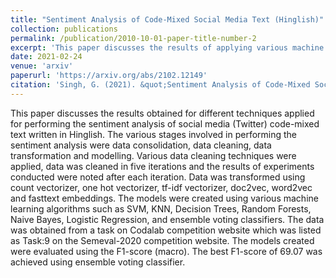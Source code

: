 ```yaml
---
title: "Sentiment Analysis of Code-Mixed Social Media Text (Hinglish)"
collection: publications
permalink: /publication/2010-10-01-paper-title-number-2
excerpt: 'This paper discusses the results of applying various machine learning algorithms and vectorization techniques to perform the sentiment analysis of Hinglish.'
date: 2021-02-24
venue: 'arxiv'
paperurl: 'https://arxiv.org/abs/2102.12149'
citation: 'Singh, G. (2021). &quot;Sentiment Analysis of Code-Mixed Social Media Text (Hinglish).&quot; <i>arXiv:2102.12149v1 </i>.'
---
```


This paper discusses the results obtained for different techniques applied for performing the sentiment analysis of social media (Twitter) code-mixed text written in Hinglish. The various stages involved in performing the sentiment analysis were data consolidation, data cleaning, data transformation and modelling. Various data cleaning techniques were applied, data was cleaned in five iterations and the results of experiments conducted were noted after each iteration. Data was transformed using count vectorizer, one hot vectorizer, tf-idf vectorizer, doc2vec, word2vec and fasttext embeddings. The models were created using various machine learning algorithms such as SVM, KNN, Decision Trees, Random Forests, Naive Bayes, Logistic Regression, and ensemble voting classifiers. The data was obtained from a task on Codalab competition website which was listed as Task:9 on the Semeval-2020 competition website. The models created were evaluated using the F1-score (macro). The best F1-score of 69.07 was achieved using ensemble voting classifier.
